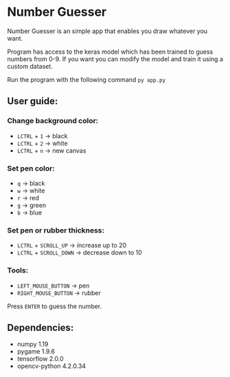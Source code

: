 # Number Guesser

Number Guesser is an simple app that enables you draw whatever you want.

Program has access to the keras model which has been trained to guess numbers from 0-9. 
If you want you can modify the model and train it using a custom dataset.

Run the program with the following command `py app.py`

## User guide:

### Change background color:
- `LCTRL` + `1` → black
- `LCTRL` + `2` → white
- `LCTRL` + `n` → new canvas

### Set pen color:
- `q` → black
- `w` → white
- `r` → red
- `g` → green
- `b` → blue

### Set pen or rubber thickness:
- `LCTRL` + `SCROLL_UP`   → increase up to 20
- `LCTRL` + `SCROLL_DOWN` → decrease down to 10

### Tools:
- `LEFT_MOUSE_BUTTON`  → pen
- `RIGHT_MOUSE_BUTTON` → rubber

Press `ENTER` to guess the number.

## Dependencies:

- numpy 1.19
- pygame 1.9.6
- tensorflow 2.0.0
- opencv-python 4.2.0.34
